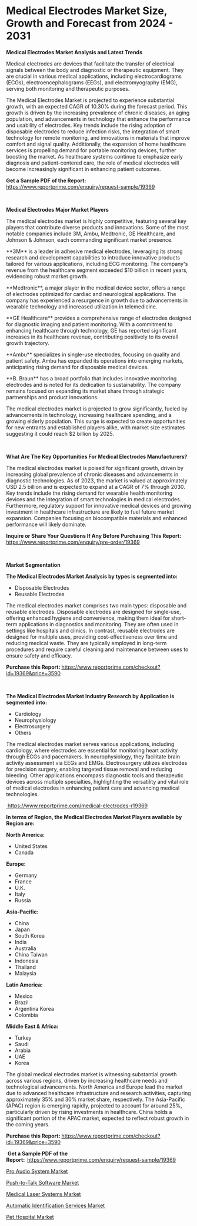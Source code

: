 <p><h1>Medical Electrodes Market Size, Growth and Forecast from 2024 - 2031</h1></p><p><strong>Medical Electrodes Market Analysis and Latest Trends</strong></p>
<p><p>Medical electrodes are devices that facilitate the transfer of electrical signals between the body and diagnostic or therapeutic equipment. They are crucial in various medical applications, including electrocardiograms (ECGs), electroencephalograms (EEGs), and electromyography (EMG), serving both monitoring and therapeutic purposes.</p><p>The Medical Electrodes Market is projected to experience substantial growth, with an expected CAGR of 10.30% during the forecast period. This growth is driven by the increasing prevalence of chronic diseases, an aging population, and advancements in technology that enhance the performance and usability of electrodes. Key trends include the rising adoption of disposable electrodes to reduce infection risks, the integration of smart technology for remote monitoring, and innovations in materials that improve comfort and signal quality. Additionally, the expansion of home healthcare services is propelling demand for portable monitoring devices, further boosting the market. As healthcare systems continue to emphasize early diagnosis and patient-centered care, the role of medical electrodes will become increasingly significant in enhancing patient outcomes.</p></p>
<p><strong>Get a Sample PDF of the Report:&nbsp;</strong> <a href="https://www.reportprime.com/enquiry/request-sample/19369?utm_campaign=1106&utm_medium=2&utm_source=Github&utm_content=ia&utm_term=28112024&utm_id=medical-electrodes">https://www.reportprime.com/enquiry/request-sample/19369</a></p>
<p>&nbsp;</p>
<p><strong>Medical Electrodes Major Market Players</strong></p>
<p><p>The medical electrodes market is highly competitive, featuring several key players that contribute diverse products and innovations. Some of the most notable companies include 3M, Ambu, Medtronic, GE Healthcare, and Johnson & Johnson, each commanding significant market presence.</p><p>**3M** is a leader in adhesive medical electrodes, leveraging its strong research and development capabilities to introduce innovative products tailored for various applications, including ECG monitoring. The company's revenue from the healthcare segment exceeded $10 billion in recent years, evidencing robust market growth.</p><p>**Medtronic**, a major player in the medical device sector, offers a range of electrodes optimized for cardiac and neurological applications. The company has experienced a resurgence in growth due to advancements in wearable technology and increased utilization in telemedicine.</p><p>**GE Healthcare** provides a comprehensive range of electrodes designed for diagnostic imaging and patient monitoring. With a commitment to enhancing healthcare through technology, GE has reported significant increases in its healthcare revenue, contributing positively to its overall growth trajectory.</p><p>**Ambu** specializes in single-use electrodes, focusing on quality and patient safety. Ambu has expanded its operations into emerging markets, anticipating rising demand for disposable medical devices.</p><p>**B. Braun** has a broad portfolio that includes innovative monitoring electrodes and is noted for its dedication to sustainability. The company remains focused on expanding its market share through strategic partnerships and product innovations.</p><p>The medical electrodes market is projected to grow significantly, fueled by advancements in technology, increasing healthcare spending, and a growing elderly population. This surge is expected to create opportunities for new entrants and established players alike, with market size estimates suggesting it could reach $2 billion by 2025.</p></p>
<p>&nbsp;</p>
<p><strong>What Are The Key Opportunities For Medical Electrodes Manufacturers?</strong></p>
<p><p>The medical electrodes market is poised for significant growth, driven by increasing global prevalence of chronic diseases and advancements in diagnostic technologies. As of 2023, the market is valued at approximately USD 2.5 billion and is expected to expand at a CAGR of 7% through 2030. Key trends include the rising demand for wearable health monitoring devices and the integration of smart technologies in medical electrodes. Furthermore, regulatory support for innovative medical devices and growing investment in healthcare infrastructure are likely to fuel future market expansion. Companies focusing on biocompatible materials and enhanced performance will likely dominate.</p></p>
<p><strong>Inquire or Share Your Questions If Any Before Purchasing This Report:</strong> <a href="https://www.reportprime.com/enquiry/pre-order/19369?utm_campaign=1106&utm_medium=2&utm_source=Github&utm_content=ia&utm_term=28112024&utm_id=medical-electrodes">https://www.reportprime.com/enquiry/pre-order/19369</a></p>
<p>&nbsp;</p>
<p><strong>Market Segmentation</strong></p>
<p><strong>The Medical Electrodes Market Analysis by types is segmented into:</strong></p>
<p><ul><li>Disposable Electrodes</li><li>Reusable Electrodes</li></ul></p>
<p><p>The medical electrodes market comprises two main types: disposable and reusable electrodes. Disposable electrodes are designed for single-use, offering enhanced hygiene and convenience, making them ideal for short-term applications in diagnostics and monitoring. They are often used in settings like hospitals and clinics. In contrast, reusable electrodes are designed for multiple uses, providing cost-effectiveness over time and reducing medical waste. They are typically employed in long-term procedures and require careful cleaning and maintenance between uses to ensure safety and efficacy.</p></p>
<p><strong>Purchase this Report:&nbsp;</strong><a href="https://www.reportprime.com/checkout?id=19369&price=3590&utm_campaign=1106&utm_medium=2&utm_source=Github&utm_content=ia&utm_term=28112024&utm_id=medical-electrodes">https://www.reportprime.com/checkout?id=19369&price=3590</a></p>
<p>&nbsp;</p>
<p><strong>The Medical Electrodes Market Industry Research by Application is segmented into:</strong></p>
<p><ul><li>Cardiology</li><li>Neurophysiology</li><li>Electrosurgery</li><li>Others</li></ul></p>
<p><p>The medical electrodes market serves various applications, including cardiology, where electrodes are essential for monitoring heart activity through ECGs and pacemakers. In neurophysiology, they facilitate brain activity assessment via EEGs and EMGs. Electrosurgery utilizes electrodes for precision surgery, enabling targeted tissue removal and reducing bleeding. Other applications encompass diagnostic tools and therapeutic devices across multiple specialties, highlighting the versatility and vital role of medical electrodes in enhancing patient care and advancing medical technologies.</p></p>
<p><a href="https://www.reportprime.com/medical-electrodes-r19369?utm_campaign=1106&utm_medium=2&utm_source=Github&utm_content=ia&utm_term=28112024&utm_id=medical-electrodes">&nbsp;https://www.reportprime.com/medical-electrodes-r19369</a></p>
<p><strong>In terms of Region, the Medical Electrodes Market Players available by Region are:</strong></p>
<p>
    <p> <strong> North America: </strong>
        <ul>
            <li>United States</li>
            <li>Canada</li>
        </ul>
        </p> 
    <p> <strong> Europe: </strong>
        <ul>
            <li>Germany</li>
            <li>France</li>
            <li>U.K.</li>
            <li>Italy</li>
            <li>Russia</li>
        </ul>
        </p> 
    <p> <strong> Asia-Pacific: </strong>
        <ul>
            <li>China</li>
            <li>Japan</li>
            <li>South Korea</li>
            <li>India</li>
            <li>Australia</li>
            <li>China Taiwan</li>
            <li>Indonesia</li>
            <li>Thailand</li>
            <li>Malaysia</li>
        </ul>
        </p> 
    <p> <strong> Latin America: </strong>
        <ul>
            <li>Mexico</li>
            <li>Brazil</li>
            <li>Argentina Korea</li>
            <li>Colombia</li>
        </ul>
        </p> 
    <p> <strong> Middle East & Africa: </strong>
        <ul>
            <li>Turkey</li>
            <li>Saudi</li>
            <li>Arabia</li>
            <li>UAE</li>
            <li>Korea</li>
        </ul>
    </p>
    </p>
<p><p>The global medical electrodes market is witnessing substantial growth across various regions, driven by increasing healthcare needs and technological advancements. North America and Europe lead the market due to advanced healthcare infrastructure and research activities, capturing approximately 35% and 30% market share, respectively. The Asia-Pacific (APAC) region is emerging rapidly, projected to account for around 25%, particularly driven by rising investments in healthcare. China holds a significant portion of the APAC market, expected to reflect robust growth in the coming years.</p></p>
<p><strong>Purchase this Report: </strong><a href="https://www.reportprime.com/checkout?id=19369&price=3590&utm_campaign=1106&utm_medium=2&utm_source=Github&utm_content=ia&utm_term=28112024&utm_id=medical-electrodes">https://www.reportprime.com/checkout?id=19369&price=3590</a></p>
<p>&nbsp;<strong>Get a Sample PDF of the Report:&nbsp;&nbsp;</strong><a href="https://www.reportprime.com/enquiry/request-sample/19369?utm_campaign=1106&utm_medium=2&utm_source=Github&utm_content=ia&utm_term=28112024&utm_id=medical-electrodes">https://www.reportprime.com/enquiry/request-sample/19369</a></p>
<p><strong></strong></p>
<p><p><a href="https://www.linkedin.com/pulse/future-pro-audio-system-market-expected-cagr-88-over-2024-emmuf?utm_campaign=1106&utm_medium=2&utm_source=Github&utm_content=ia&utm_term=28112024&utm_id=medical-electrodes">Pro Audio System Market</a></p><p><a href="https://issuu.com/reportprime-2/docs/push-to-talk-software-market-size-2_8613c2dccf1123?utm_campaign=1106&utm_medium=2&utm_source=Github&utm_content=ia&utm_term=28112024&utm_id=medical-electrodes">Push-to-Talk Software Market</a></p><p><a href="https://github.com/kathiestrine5ty/Market-Research-Report-List-1/blob/main/medical-laser-systems-market.md?utm_campaign=1106&utm_medium=2&utm_source=Github&utm_content=ia&utm_term=28112024&utm_id=medical-electrodes">Medical Laser Systems Market</a></p><p><a href="https://issuu.com/reportprime-2/docs/automatic-identification-services-m_48a43d53a3f513?utm_campaign=1106&utm_medium=2&utm_source=Github&utm_content=ia&utm_term=28112024&utm_id=medical-electrodes">Automatic Identification Services Market</a></p><p><a href="https://www.linkedin.com/pulse/pet-hospital-market-projected-significant-growth-competition-tt4af?utm_campaign=1106&utm_medium=2&utm_source=Github&utm_content=ia&utm_term=28112024&utm_id=medical-electrodes">Pet Hospital Market</a></p></p>